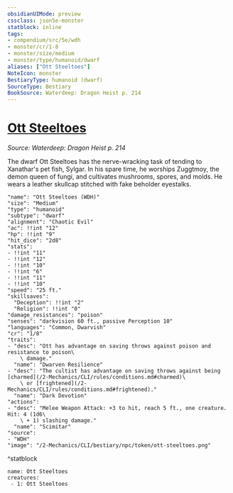 ```yaml
---
obsidianUIMode: preview
cssclass: json5e-monster
statblock: inline
tags:
- compendium/src/5e/wdh
- monster/cr/1-8
- monster/size/medium
- monster/type/humanoid/dwarf
aliases: ["Ott Steeltoes"]
NoteIcon: monster
BestiaryType: humanoid (dwarf)
SourceType: Bestiary
BookSource: Waterdeep: Dragon Heist p. 214
---
```

# [Ott Steeltoes](2-Mechanics/CLI/bestiary/npc/ott-steeltoes-wdh.md)
*Source: Waterdeep: Dragon Heist p. 214*  

The dwarf Ott Steeltoes has the nerve-wracking task of tending to Xanathar's pet fish, Sylgar. In his spare time, he worships Zuggtmoy, the demon queen of fungi, and cultivates mushrooms, spores, and molds. He wears a leather skullcap stitched with fake beholder eyestalks.

```statblock
"name": "Ott Steeltoes (WDH)"
"size": "Medium"
"type": "humanoid"
"subtype": "dwarf"
"alignment": "Chaotic Evil"
"ac": !!int "12"
"hp": !!int "9"
"hit_dice": "2d8"
"stats":
- !!int "11"
- !!int "12"
- !!int "10"
- !!int "6"
- !!int "11"
- !!int "10"
"speed": "25 ft."
"skillsaves":
  "Deception": !!int "2"
  "Religion": !!int "0"
"damage_resistances": "poison"
"senses": "darkvision 60 ft., passive Perception 10"
"languages": "Common, Dwarvish"
"cr": "1/8"
"traits":
- "desc": "Ott has advantage on saving throws against poison and resistance to poison\
    \ damage."
  "name": "Dwarven Resilience"
- "desc": "The cultist has advantage on saving throws against being [charmed](/2-Mechanics/CLI/rules/conditions.md#charmed)\
    \ or [frightened](/2-Mechanics/CLI/rules/conditions.md#frightened)."
  "name": "Dark Devotion"
"actions":
- "desc": "Melee Weapon Attack: +3 to hit, reach 5 ft., one creature. Hit: 4 (1d6\
    \ + 1) slashing damage."
  "name": "Scimitar"
"source":
- "WDH"
"image": "/2-Mechanics/CLI/bestiary/npc/token/ott-steeltoes.png"
```
^statblock

```encounter-table
name: Ott Steeltoes
creatures:
 - 1: Ott Steeltoes
```